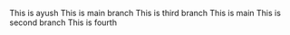 
This is ayush
This is main branch
This is third branch
This is main
This is second branch
This is fourth

